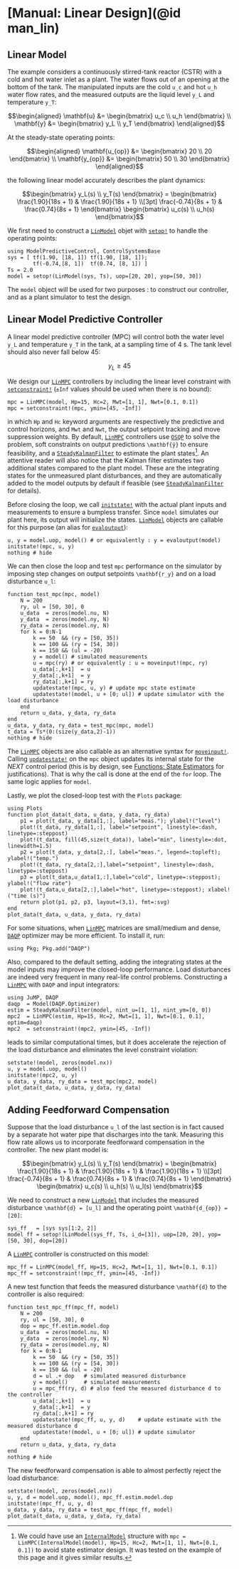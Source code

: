 # [Manual: Linear Design](@id man_lin)

## Linear Model

The example considers a continuously stirred-tank reactor (CSTR) with a cold and hot water
inlet as a plant. The water flows out of an opening at the bottom of the tank. The
manipulated inputs are the cold ``u_c`` and hot ``u_h`` water flow rates, and the measured
outputs are the liquid level ``y_L`` and temperature ``y_T``:

```math
\begin{aligned}
    \mathbf{u} &= \begin{bmatrix} u_c \\ u_h \end{bmatrix} \\
    \mathbf{y} &= \begin{bmatrix} y_L \\ y_T \end{bmatrix}
\end{aligned}
```

At the steady-state operating points:

```math
\begin{aligned}
    \mathbf{u_{op}} &= \begin{bmatrix} 20 \\ 20 \end{bmatrix} \\
    \mathbf{y_{op}} &= \begin{bmatrix} 50 \\ 30 \end{bmatrix} 
\end{aligned}
```

the following linear model accurately describes the plant dynamics:

```math
\begin{bmatrix}
    y_L(s) \\ y_T(s)
\end{bmatrix} = 
\begin{bmatrix}
    \frac{1.90}{18s + 1} & \frac{1.90}{18s + 1} \\[3pt]
    \frac{-0.74}{8s + 1} & \frac{0.74}{8s + 1}
\end{bmatrix}
\begin{bmatrix}
    u_c(s) \\ u_h(s)
\end{bmatrix}
```

We first need to construct a [`LinModel`](@ref) objet with [`setop!`](@ref) to handle the
operating points:

```@example 1
using ModelPredictiveControl, ControlSystemsBase
sys = [ tf(1.90, [18, 1]) tf(1.90, [18, 1]);
        tf(-0.74,[8, 1])  tf(0.74, [8, 1]) ]
Ts = 2.0
model = setop!(LinModel(sys, Ts), uop=[20, 20], yop=[50, 30])
```

The `model` object will be used for two purposes : to construct our controller, and as a
plant simulator to test the design.

## Linear Model Predictive Controller

A linear model predictive controller (MPC) will control both the water level ``y_L`` and
temperature ``y_T`` in the tank, at a sampling time of 4 s. The tank level should also never
fall below 45:

```math
y_L ≥ 45
```

We design our [`LinMPC`](@ref) controllers by including the linear level constraint with
[`setconstraint!`](@ref) (`±Inf` values should be used when there is no bound):

```@example 1
mpc = LinMPC(model, Hp=15, Hc=2, Mwt=[1, 1], Nwt=[0.1, 0.1])
mpc = setconstraint!(mpc, ymin=[45, -Inf])
```

in which `Hp` and `Hc` keyword arguments are respectively the predictive and control
horizons, and `Mwt` and `Nwt`, the output setpoint tracking and move suppression weights. By
default, [`LinMPC`](@ref) controllers use [`OSQP`](https://osqp.org/) to solve the problem,
soft constraints on output predictions ``\mathbf{ŷ}`` to ensure feasibility, and a
[`SteadyKalmanFilter`](@ref) to estimate the plant states[^1]. An attentive reader will also
notice that the Kalman filter estimates two additional states compared to the plant model.
These are the integrating states for the unmeasured plant disturbances, and they are
automatically added to the model outputs by default if feasible (see [`SteadyKalmanFilter`](@ref)
for details).

[^1]: We could have use an [`InternalModel`](@ref) structure with
    `mpc = LinMPC(InternalModel(model), Hp=15, Hc=2, Mwt=[1, 1], Nwt=[0.1, 0.1])` to avoid
    state estimator design. It was tested on the example of this page and it gives similar
    results.

Before closing the loop, we call [`initstate!`](@ref) with the actual plant inputs and
measurements to ensure a bumpless transfer. Since `model` simulates our plant here, its
output will initialize the states. [`LinModel`](@ref) objects are callable for this purpose
(an alias for [`evaloutput`](@ref)):

```@example 1
u, y = model.uop, model() # or equivalently : y = evaloutput(model)
initstate!(mpc, u, y)
nothing # hide
```

We can then close the loop and test `mpc` performance on the simulator by imposing step
changes on output setpoints ``\mathbf{r_y}`` and on a load disturbance ``u_l``:

```@example 1
function test_mpc(mpc, model)
    N = 200
    ry, ul = [50, 30], 0
    u_data  = zeros(model.nu, N)
    y_data  = zeros(model.ny, N)
    ry_data = zeros(model.ny, N)
    for k = 0:N-1
        k == 50  && (ry = [50, 35])
        k == 100 && (ry = [54, 30])
        k == 150 && (ul = -20)
        y = model() # simulated measurements
        u = mpc(ry) # or equivalently : u = moveinput!(mpc, ry)
        u_data[:,k+1]  = u
        y_data[:,k+1]  = y
        ry_data[:,k+1] = ry 
        updatestate!(mpc, u, y) # update mpc state estimate
        updatestate!(model, u + [0; ul]) # update simulator with the load disturbance
    end
    return u_data, y_data, ry_data
end
u_data, y_data, ry_data = test_mpc(mpc, model)
t_data = Ts*(0:(size(y_data,2)-1))
nothing # hide
```

The [`LinMPC`](@ref) objects are also callable as an alternative syntax for
[`moveinput!`](@ref). Calling [`updatestate!`](@ref) on the `mpc` object updates its
internal state for the *NEXT* control period (this is by design, see
[Functions: State Estimators](@ref) for justifications). That is why the call is done at the
end of the `for` loop. The same logic applies for `model`.

Lastly, we plot the closed-loop test with the `Plots` package:

```@example 1
using Plots
function plot_data(t_data, u_data, y_data, ry_data)
    p1 = plot(t_data, y_data[1,:], label="meas."); ylabel!("level")
    plot!(t_data, ry_data[1,:], label="setpoint", linestyle=:dash, linetype=:steppost)
    plot!(t_data, fill(45,size(t_data)), label="min", linestyle=:dot, linewidth=1.5)
    p2 = plot(t_data, y_data[2,:], label="meas.", legend=:topleft); ylabel!("temp.")
    plot!(t_data, ry_data[2,:],label="setpoint", linestyle=:dash, linetype=:steppost)
    p3 = plot(t_data,u_data[1,:],label="cold", linetype=:steppost); ylabel!("flow rate")
    plot!(t_data,u_data[2,:],label="hot", linetype=:steppost); xlabel!("time (s)")
    return plot(p1, p2, p3, layout=(3,1), fmt=:svg)
end
plot_data(t_data, u_data, y_data, ry_data)
```

For some situations, when [`LinMPC`](@ref) matrices are small/medium and dense, [`DAQP`](https://darnstrom.github.io/daqp/)
optimizer may be more efficient. To install it, run:

```text
using Pkg; Pkg.add("DAQP")
```

Also, compared to the default setting, adding the integrating states at the model inputs may
improve the closed-loop performance. Load disturbances are indeed very frequent in many
real-life control problems. Constructing a [`LinMPC`](@ref) with `DAQP` and input integrators:

```@example 1
using JuMP, DAQP
daqp  = Model(DAQP.Optimizer)
estim = SteadyKalmanFilter(model, nint_u=[1, 1], nint_ym=[0, 0])
mpc2  = LinMPC(estim, Hp=15, Hc=2, Mwt=[1, 1], Nwt=[0.1, 0.1], optim=daqp)
mpc2  = setconstraint!(mpc2, ymin=[45, -Inf])
```

leads to similar computational times, but it does accelerate the rejection of the load
disturbance and eliminates the level constraint violation:

```@example 1
setstate!(model, zeros(model.nx))
u, y = model.uop, model()
initstate!(mpc2, u, y)
u_data, y_data, ry_data = test_mpc(mpc2, model)
plot_data(t_data, u_data, y_data, ry_data)
```

## Adding Feedforward Compensation

Suppose that the load disturbance ``u_l`` of the last section is in fact caused by a
separate hot water pipe that discharges into the tank. Measuring this flow rate allows us to
incorporate feedforward compensation in the controller. The new plant model is:

```math
\begin{bmatrix}
    y_L(s) \\ y_T(s)
\end{bmatrix} = 
\begin{bmatrix}
    \frac{1.90}{18s + 1} & \frac{1.90}{18s + 1} & \frac{1.90}{18s + 1} \\[3pt]
    \frac{-0.74}{8s + 1} & \frac{0.74}{8s + 1}  & \frac{0.74}{8s + 1}
\end{bmatrix}
\begin{bmatrix}
    u_c(s) \\ u_h(s) \\ u_l(s)
\end{bmatrix}
```

We need to construct a new [`LinModel`](@ref) that includes the measured disturbance
``\mathbf{d} = [u_l]`` and the operating point ``\mathbf{d_{op}} = [20]``:

```@example 1
sys_ff   = [sys sys[1:2, 2]]
model_ff = setop!(LinModel(sys_ff, Ts, i_d=[3]), uop=[20, 20], yop=[50, 30], dop=[20])
```

A [`LinMPC`](@ref) controller is constructed on this model:

```@example 1
mpc_ff = LinMPC(model_ff, Hp=15, Hc=2, Mwt=[1, 1], Nwt=[0.1, 0.1])
mpc_ff = setconstraint!(mpc_ff, ymin=[45, -Inf])
```

A new test function that feeds the measured disturbance ``\mathbf{d}`` to the controller is
also required:

```@example 1
function test_mpc_ff(mpc_ff, model)
    N = 200
    ry, ul = [50, 30], 0
    dop = mpc_ff.estim.model.dop
    u_data  = zeros(model.nu, N)
    y_data  = zeros(model.ny, N)
    ry_data = zeros(model.ny, N)
    for k = 0:N-1
        k == 50  && (ry = [50, 35])
        k == 100 && (ry = [54, 30])
        k == 150 && (ul = -20)
        d = ul .+ dop   # simulated measured disturbance
        y = model()     # simulated measurements
        u = mpc_ff(ry, d) # also feed the measured disturbance d to the controller
        u_data[:,k+1]  = u
        y_data[:,k+1]  = y
        ry_data[:,k+1] = ry 
        updatestate!(mpc_ff, u, y, d)    # update estimate with the measured disturbance d
        updatestate!(model, u + [0; ul]) # update simulator
    end
    return u_data, y_data, ry_data
end
nothing # hide
```

The new feedforward compensation is able to almost perfectly reject the load disturbance:

```@example 1
setstate!(model, zeros(model.nx))
u, y, d = model.uop, model(), mpc_ff.estim.model.dop
initstate!(mpc_ff, u, y, d)
u_data, y_data, ry_data = test_mpc_ff(mpc_ff, model)
plot_data(t_data, u_data, y_data, ry_data)
```
